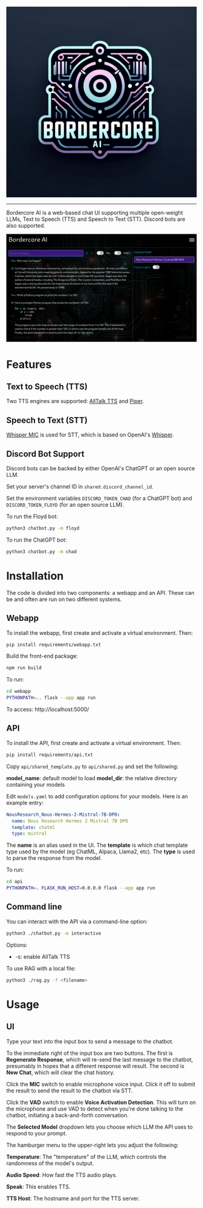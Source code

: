 ![Bordercore AI Logo](/logo.jpg)

---

Bordercore AI is a web-based chat UI supporting multiple open-weight LLMs, Text to Speech (TTS) and Speech to Text (STT). Discord bots are also supported.

![Screenshot](/screenshot.png)

# Features

## Text to Speech (TTS)

Two TTS engines are supported: [AllTalk TTS](https://github.com/erew123/alltalk_tts) and [Piper](https://github.com/rhasspy/piper).

## Speech to Text (STT)

[Whisper MIC](https://github.com/mallorbc/whisper_mic) is used for STT, which is based on OpenAI's [Whisper](https://github.com/openai/whisper).

## Discord Bot Support

Discord bots can be backed by either OpenAI's ChatGPT or an open source LLM.

Set your server's channel ID in `shared.discord_channel_id`.

Set the environment variables `DISCORD_TOKEN_CHAD` (for a ChatGPT bot) and `DISCORD_TOKEN_FLOYD` (for an open source LLM).

To run the Floyd bot:

```bash
python3 chatbot.py -m floyd
```

To run the ChatGPT bot:

```bash
python3 chatbot.py -m chad
```


# Installation

The code is divided into two components: a webapp and an API. These can be and often are run on two different systems.

## Webapp

To install the webapp, first create and activate a virtual environment. Then:

```bash
pip install requirements/webapp.txt
```

Build the front-end package:

```bash
npm run build
```

To run:

```bash
cd webapp
PYTHONPATH=.. flask --app app run
```

To access: http://localhost:5000/

## API

To install the API, first create and activate a virtual environment. Then:

```bash
pip install requirements/api.txt
```

Copy `api/shared_template.py` to `api/shared.py` and set the following:

**model_name**: default model to load
**model_dir**: the relative directory containing your models

Edit `models.yaml` to add configuration options for your models. Here is an example entry:

```yaml
NousResearch_Nous-Hermes-2-Mistral-7B-DPO:
  name: Nous Research Hermes 2 Mistral 7B DPO
  template: chatml
  type: mistral
```

The **name** is an alias used in the UI.
The **template** is which chat template type used by the model (eg ChatML, Alpaca, Llama2, etc).
The **type** is used to parse the response from the model.

To run:

```bash
cd api
PYTHONPATH=. FLASK_RUN_HOST=0.0.0.0 flask --app app run
```

## Command line

You can interact with the API via a command-line option:

```bash
python3 ./chatbot.py -m interactive
```

Options:

- -s: enable AllTalk TTS

To use RAG with a local file:

```bash
python3 ./rag.py -f <filename>
```

# Usage

## UI

Type your text into the input box to send a message to the chatbot.

To the immediate right of the input box are two buttons. The first is **Regenerate Response**, which will re-send the last message to the chatbot, presumably in hopes that a different response will result. The second is **New Chat**, which will clear the chat history.

Click the **MIC** switch to enable microphone voice input. Click it off to submit the result to send the result to the chatbot via STT.

Click the **VAD** switch to enable **Voice Activation Detection**. This will turn on the microphone and use VAD to detect when you're done talking to the chatbot, initiating a back-and-forth conversation.

The **Selected Model** dropdown lets you choose which LLM the API uses to respond to your prompt.

The hamburger menu to the upper-right lets you adjust the following:

**Temperature**: The "temperature" of the LLM, which controls the randomness of the model's output.

**Audio Speed**: How fast the TTS audio plays.

**Speak**: This enables TTS.

**TTS Host**: The hostname and port for the TTS server.

